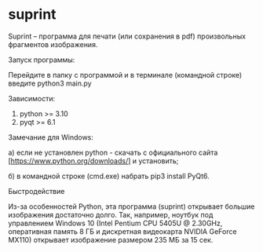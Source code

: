 # suprint 

Suprint – программа для печати (или сохранения в pdf) произвольных фрагментов изображения.

Запуск программы:

Перейдите в папку с программой и в терминале (командной строке) введите python3 main.py

Зависимости:

1. python >= 3.10
2. pyqt >= 6.1

Замечание для Windows:

а) если не установлен python - скачать с официального сайта [https://www.python.org/downloads/] и установить;

б) в командной строке (cmd.exe) набрать pip3 install PyQt6.

Быстродействие

Из-за особенностей Python, эта программа (suprint) открывает большие изображения достаточно долго.
Так, например, ноутбук под управлением Windows 10 (Intel Pentium CPU 5405U @ 2.30GHz, оперативная память 8 ГБ и дискретная видеокарта NVIDIA GeForce MX110) открывает изображение размером 235 МБ за 15 сек.
